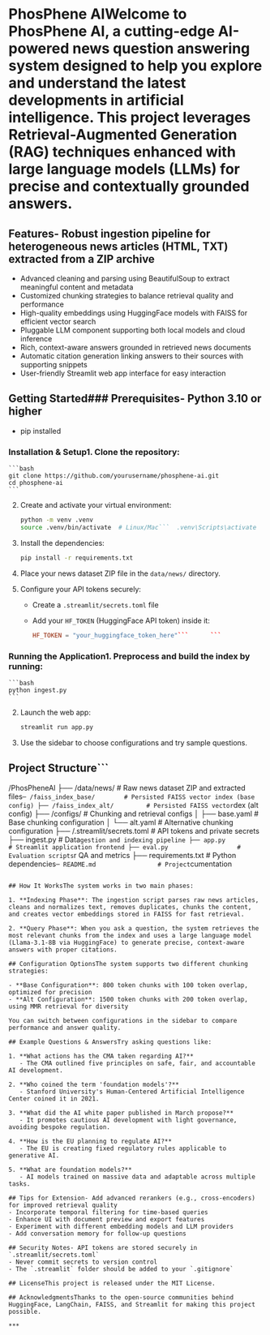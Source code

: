 # PhosPhene AIWelcome to PhosPhene AI, a cutting-edge AI-powered news question answering system designed to help you explore and understand the latest developments in artificial intelligence. This project leverages Retrieval-Augmented Generation (RAG) techniques enhanced with large language models (LLMs) for precise and contextually grounded answers.

## Features- Robust ingestion pipeline for heterogeneous news articles (HTML, TXT) extracted from a ZIP archive
- Advanced cleaning and parsing using BeautifulSoup to extract meaningful content and metadata
- Customized chunking strategies to balance retrieval quality and performance
- High-quality embeddings using HuggingFace models with FAISS for efficient vector search
- Pluggable LLM component supporting both local models and cloud inference
- Rich, context-aware answers grounded in retrieved news documents
- Automatic citation generation linking answers to their sources with supporting snippets
- User-friendly Streamlit web app interface for easy interaction

## Getting Started### Prerequisites- Python 3.10 or higher
- pip installed

### Installation & Setup1. Clone the repository:

    ```bash
    git clone https://github.com/yourusername/phosphene-ai.git
    cd phosphene-ai
    ```

2. Create and activate your virtual environment:

    ```bash
    python -m venv .venv
    source .venv/bin/activate  # Linux/Mac```  .venv\Scripts\activate   # Windows
    ```

3. Install the dependencies:

    ```bash
    pip install -r requirements.txt
    ```

4. Place your news dataset ZIP file in the `data/news/` directory.

5. Configure your API tokens securely:

    - Create a `.streamlit/secrets.toml` file
    - Add your `HF_TOKEN` (HuggingFace API token) inside it:

        ```toml
        HF_TOKEN = "your_huggingface_token_here"```      ```

### Running the Application1. Preprocess and build the index by running:

    ```bash
    python ingest.py
    ```

2. Launch the web app:

    ```bash
    streamlit run app.py
    ```

3. Use the sidebar to choose configurations and try sample questions.

## Project Structure```
/PhosPheneAI
├── /data/news/               # Raw news dataset ZIP and extracted files```─ /faiss_index_base/        # Persisted FAISS vector index (base config)
├── /faiss_index_alt/         # Persisted FAISS vector```dex (alt config)
├── /configs/                 # Chunking and retrieval configs
│   ├── base.yaml            # Base chunking configuration
│   └── alt.yaml             # Alternative chunking configuration
├── /.streamlit/secrets.toml  # API tokens and private secrets
├── ingest.py                 # Data```gestion and indexing pipeline
├── app.py                   # Streamlit application frontend
├── eval.py                   # Evaluation scripts```r QA and metrics
├── requirements.txt          # Python dependencies```─ README.md                 # Project```cumentation
```

## How It WorksThe system works in two main phases:

1. **Indexing Phase**: The ingestion script parses raw news articles, cleans and normalizes text, removes duplicates, chunks the content, and creates vector embeddings stored in FAISS for fast retrieval.

2. **Query Phase**: When you ask a question, the system retrieves the most relevant chunks from the index and uses a large language model (Llama-3.1-8B via HuggingFace) to generate precise, context-aware answers with proper citations.

## Configuration OptionsThe system supports two different chunking strategies:

- **Base Configuration**: 800 token chunks with 100 token overlap, optimized for precision
- **Alt Configuration**: 1500 token chunks with 200 token overlap, using MMR retrieval for diversity

You can switch between configurations in the sidebar to compare performance and answer quality.

## Example Questions & AnswersTry asking questions like:

1. **What actions has the CMA taken regarding AI?**
   - The CMA outlined five principles on safe, fair, and accountable AI development.

2. **Who coined the term 'foundation models'?**
   - Stanford University's Human-Centered Artificial Intelligence Center coined it in 2021.

3. **What did the AI white paper published in March propose?**
   - It promotes cautious AI development with light governance, avoiding bespoke regulation.

4. **How is the EU planning to regulate AI?**
   - The EU is creating fixed regulatory rules applicable to generative AI.

5. **What are foundation models?**
   - AI models trained on massive data and adaptable across multiple tasks.

## Tips for Extension- Add advanced rerankers (e.g., cross-encoders) for improved retrieval quality
- Incorporate temporal filtering for time-based queries
- Enhance UI with document preview and export features
- Experiment with different embedding models and LLM providers
- Add conversation memory for follow-up questions

## Security Notes- API tokens are stored securely in `.streamlit/secrets.toml`
- Never commit secrets to version control
- The `.streamlit` folder should be added to your `.gitignore`

## LicenseThis project is released under the MIT License.

## AcknowledgmentsThanks to the open-source communities behind HuggingFace, LangChain, FAISS, and Streamlit for making this project possible.

***

